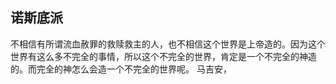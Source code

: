 ## 诺斯底派
不相信有所谓流血赦罪的救赎救主的人，也不相信这个世界是上帝造的。因为这个世界有这么多不完全的事情，所以这个不完全的世界，肯定是一个不完全的神造的。而完全的神怎么会造一个不完全的世界呢。
马吉安，